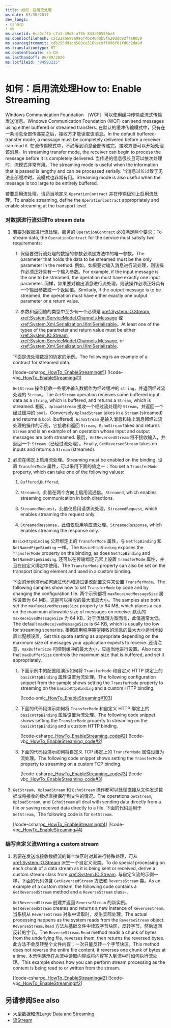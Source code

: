 ```yaml
---
title: 如何：启用流处理
ms.date: 03/30/2017
dev_langs:
- csharp
- vb
ms.assetid: 6ca2cf4b-c7a1-49d8-a79b-843a90556ba4
ms.openlocfilehash: c2c22ab699a996f4bc40d0b5f620ddd92ffe8059
ms.sourcegitcommit: cdb295dd1db589ce5169ac9ff096f01fd0c2da9d
ms.translationtype: MT
ms.contentlocale: zh-CN
ms.lasthandoff: 06/09/2020
ms.locfileid: "84593225"
---
```

# <a name="how-to-enable-streaming"></a><span data-ttu-id="5a596-102">如何：启用流处理</span><span class="sxs-lookup"><span data-stu-id="5a596-102">How to: Enable Streaming</span></span>
<span data-ttu-id="5a596-103">Windows Communication Foundation （WCF）可以使用缓冲传输或流式传输发送消息。</span><span class="sxs-lookup"><span data-stu-id="5a596-103">Windows Communication Foundation (WCF) can send messages using either buffered or streamed transfers.</span></span> <span data-ttu-id="5a596-104">在默认的缓冲传输模式中，只有在一条消息全部传递完之后，接收方才能读取该消息。</span><span class="sxs-lookup"><span data-stu-id="5a596-104">In the default buffered-transfer mode, a message must be completely delivered before a receiver can read it.</span></span> <span data-ttu-id="5a596-105">在流传输模式中，不必等到消息全部传递完，接收方便可以开始处理该消息。</span><span class="sxs-lookup"><span data-stu-id="5a596-105">In streaming transfer mode, the receiver can begin to process the message before it is completely delivered.</span></span> <span data-ttu-id="5a596-106">当传递的信息很长且可以依次处理时，流模式非常有用。</span><span class="sxs-lookup"><span data-stu-id="5a596-106">The streaming mode is useful when the information that is passed is lengthy and can be processed serially.</span></span> <span data-ttu-id="5a596-107">当消息过长以致于无法全部缓冲时，流模式也非常有用。</span><span class="sxs-lookup"><span data-stu-id="5a596-107">Streaming mode is also useful when the message is too large to be entirely buffered.</span></span>  
  
 <span data-ttu-id="5a596-108">若要启用流处理，请适当地定义 `OperationContract` 并在传输级别上启用流处理。</span><span class="sxs-lookup"><span data-stu-id="5a596-108">To enable streaming, define the `OperationContract` appropriately and enable streaming at the transport level.</span></span>  
  
### <a name="to-stream-data"></a><span data-ttu-id="5a596-109">对数据进行流处理</span><span class="sxs-lookup"><span data-stu-id="5a596-109">To stream data</span></span>  
  
1. <span data-ttu-id="5a596-110">若要对数据进行流处理，服务的 `OperationContract` 必须满足两个要求：</span><span class="sxs-lookup"><span data-stu-id="5a596-110">To stream data, the `OperationContract` for the service must satisfy two requirements:</span></span>  
  
    1. <span data-ttu-id="5a596-111">保留要进行流处理的数据的参数必须是方法中的唯一参数。</span><span class="sxs-lookup"><span data-stu-id="5a596-111">The parameter that holds the data to be streamed must be the only parameter in the method.</span></span> <span data-ttu-id="5a596-112">例如，如果要对输入消息进行流处理，则该操作必须正好具有一个输入参数。</span><span class="sxs-lookup"><span data-stu-id="5a596-112">For example, if the input message is the one to be streamed, the operation must have exactly one input parameter.</span></span> <span data-ttu-id="5a596-113">同样，如果要对输出消息进行流处理，则该操作必须正好具有一个输出参数或一个返回值。</span><span class="sxs-lookup"><span data-stu-id="5a596-113">Similarly, if the output message is to be streamed, the operation must have either exactly one output parameter or a return value.</span></span>  
  
    2. <span data-ttu-id="5a596-114">参数和返回值的类型中至少有一个必须是 <xref:System.IO.Stream>, <xref:System.ServiceModel.Channels.Message> 或 <xref:System.Xml.Serialization.IXmlSerializable>。</span><span class="sxs-lookup"><span data-stu-id="5a596-114">At least one of the types of the parameter and return value must be either <xref:System.IO.Stream>, <xref:System.ServiceModel.Channels.Message>, or <xref:System.Xml.Serialization.IXmlSerializable>.</span></span>  
  
     <span data-ttu-id="5a596-115">下面是流处理数据的协定的示例。</span><span class="sxs-lookup"><span data-stu-id="5a596-115">The following is an example of a contract for streamed data.</span></span>  
  
     [!code-csharp[c_HowTo_EnableStreaming#1](../../../../samples/snippets/csharp/VS_Snippets_CFX/c_howto_enablestreaming/cs/service.cs#1)]
     [!code-vb[c_HowTo_EnableStreaming#1](../../../../samples/snippets/visualbasic/VS_Snippets_CFX/c_howto_enablestreaming/vb/service.vb#1)]  
  
     <span data-ttu-id="5a596-116">`GetStream` 操作接收一些缓冲输入数据作为经过缓冲的 `string`，并返回经过流处理的 `Stream`。</span><span class="sxs-lookup"><span data-stu-id="5a596-116">The `GetStream` operation receives some buffered input data as a `string`, which is buffered, and returns a `Stream`, which is streamed.</span></span> <span data-ttu-id="5a596-117">相反，`UploadStream` 接收一个经过流处理的 `Stream`，并返回一个经过缓冲的 `bool`。</span><span class="sxs-lookup"><span data-stu-id="5a596-117">Conversely `UploadStream` takes in a `Stream` (streamed) and returns a `bool` (buffered).</span></span> <span data-ttu-id="5a596-118">`EchoStream` 是输入消息和输出消息都经过流处理的操作的示例，它接收和返回 `Stream`。</span><span class="sxs-lookup"><span data-stu-id="5a596-118">`EchoStream` takes and returns `Stream` and is an example of an operation whose input and output messages are both streamed.</span></span> <span data-ttu-id="5a596-119">最后，`GetReversedStream` 将不接收输入，并返回一个 `Stream`（已经过流处理）。</span><span class="sxs-lookup"><span data-stu-id="5a596-119">Finally, `GetReversedStream` takes no inputs and returns a `Stream` (streamed).</span></span>  
  
2. <span data-ttu-id="5a596-120">必须在绑定上启用流处理。</span><span class="sxs-lookup"><span data-stu-id="5a596-120">Streaming must be enabled on the binding.</span></span> <span data-ttu-id="5a596-121">设置 `TransferMode` 属性，可以采用下面的值之一：</span><span class="sxs-lookup"><span data-stu-id="5a596-121">You set a `TransferMode` property, which can take one of the following values:</span></span>  
  
    1. <span data-ttu-id="5a596-122">`Buffered`,</span><span class="sxs-lookup"><span data-stu-id="5a596-122">`Buffered`,</span></span>  
  
    2. <span data-ttu-id="5a596-123">`Streamed`，此值在两个方向上启用流通信。</span><span class="sxs-lookup"><span data-stu-id="5a596-123">`Streamed`, which enables streaming communication in both directions.</span></span>  
  
    3. <span data-ttu-id="5a596-124">`StreamedRequest`，此值仅启用请求流处理。</span><span class="sxs-lookup"><span data-stu-id="5a596-124">`StreamedRequest`, which enables streaming the request only.</span></span>  
  
    4. <span data-ttu-id="5a596-125">`StreamedResponse`，此值仅启用响应流处理。</span><span class="sxs-lookup"><span data-stu-id="5a596-125">`StreamedResponse`, which enables streaming the response only.</span></span>  
  
     <span data-ttu-id="5a596-126">`BasicHttpBinding` 公开绑定上的 `TransferMode` 属性，与 `NetTcpBinding` 和 `NetNamedPipeBinding` 一样。</span><span class="sxs-lookup"><span data-stu-id="5a596-126">The `BasicHttpBinding` exposes the `TransferMode` property on the binding, as does `NetTcpBinding` and `NetNamedPipeBinding`.</span></span> <span data-ttu-id="5a596-127">还可以在传输绑定元素上设置 `TransferMode` 属性，并且在自定义绑定中使用。</span><span class="sxs-lookup"><span data-stu-id="5a596-127">The `TransferMode` property can also be set on the transport binding element and used in a custom binding.</span></span>  
  
     <span data-ttu-id="5a596-128">下面的示例演示如何通过代码和通过更改配置文件来设置 `TransferMode`。</span><span class="sxs-lookup"><span data-stu-id="5a596-128">The following samples show how to set `TransferMode` by code and by changing the configuration file.</span></span> <span data-ttu-id="5a596-129">两个示例都将 `maxReceivedMessageSize` 属性设置为 64 MB，这是可以接收的最大消息大小。</span><span class="sxs-lookup"><span data-stu-id="5a596-129">The samples also both set the `maxReceivedMessageSize` property to 64 MB, which places a cap on the maximum allowable size of messages on receive.</span></span> <span data-ttu-id="5a596-130">默认的 `maxReceivedMessageSize` 为 64 KB，对于流处理方案而言，此值通常太低。</span><span class="sxs-lookup"><span data-stu-id="5a596-130">The default `maxReceivedMessageSize` is 64 KB, which is usually too low for streaming scenarios.</span></span> <span data-ttu-id="5a596-131">根据应用程序期望接收的消息的最大大小适当地设置此配额设置。</span><span class="sxs-lookup"><span data-stu-id="5a596-131">Set this quota setting as appropriate depending on the maximum size of messages your application expects to receive.</span></span> <span data-ttu-id="5a596-132">还请注意，`maxBufferSize` 可控制缓冲的最大大小，应适当地进行设置。</span><span class="sxs-lookup"><span data-stu-id="5a596-132">Also note that `maxBufferSize` controls the maximum size that is buffered, and set it appropriately.</span></span>  
  
    1. <span data-ttu-id="5a596-133">下面示例中的配置段演示如何将 `TransferMode` 和自定义 HTTP 绑定上的 `basicHttpBinding` 属性设置为流处理。</span><span class="sxs-lookup"><span data-stu-id="5a596-133">The following configuration snippet from the sample shows setting the `TransferMode` property to streaming on the `basicHttpBinding` and a custom HTTP binding.</span></span>  
  
         [!code-xml[c_HowTo_EnableStreaming#103](../../../../samples/snippets/csharp/VS_Snippets_CFX/c_howto_enablestreaming/common/app.config#103)]
  
    2. <span data-ttu-id="5a596-134">下面的代码段演示如何将 `TransferMode` 和自定义 HTTP 绑定上的 `basicHttpBinding` 属性设置为流处理。</span><span class="sxs-lookup"><span data-stu-id="5a596-134">The following code snippet shows setting the `TransferMode` property to streaming on the `basicHttpBinding` and a custom HTTP binding.</span></span>  
  
         [!code-csharp[c_HowTo_EnableStreaming_code#2](../../../../samples/snippets/csharp/VS_Snippets_CFX/c_howto_enablestreaming_code/cs/c_howto_enablestreaming_code.cs#2)]
         [!code-vb[c_HowTo_EnableStreaming_code#2](../../../../samples/snippets/visualbasic/VS_Snippets_CFX/c_howto_enablestreaming_code/vb/c_howto_enablestreaming_code.vb#2)]  
  
    3. <span data-ttu-id="5a596-135">下面的代码段演示如何将自定义 TCP 绑定上的 `TransferMode` 属性设置为流处理。</span><span class="sxs-lookup"><span data-stu-id="5a596-135">The following code snippet shows setting the `TransferMode` property to streaming on a custom TCP binding.</span></span>  
  
         [!code-csharp[c_HowTo_EnableStreaming_code#3](../../../../samples/snippets/csharp/VS_Snippets_CFX/c_howto_enablestreaming_code/cs/c_howto_enablestreaming_code.cs#3)]
         [!code-vb[c_HowTo_EnableStreaming_code#3](../../../../samples/snippets/visualbasic/VS_Snippets_CFX/c_howto_enablestreaming_code/vb/c_howto_enablestreaming_code.vb#3)]  
  
3. <span data-ttu-id="5a596-136">`GetStream`、`UploadStream` 和 `EchoStream` 操作都可以处理直接从文件发送数据或将接收的数据直接保存到文件的情况。</span><span class="sxs-lookup"><span data-stu-id="5a596-136">The operations `GetStream`, `UploadStream`, and `EchoStream` all deal with sending data directly from a file or saving received data directly to a file.</span></span> <span data-ttu-id="5a596-137">下面的代码适用于 `GetStream`。</span><span class="sxs-lookup"><span data-stu-id="5a596-137">The following code is for `GetStream`.</span></span>  
  
     [!code-csharp[c_HowTo_EnableStreaming#4](../../../../samples/snippets/csharp/VS_Snippets_CFX/c_howto_enablestreaming/cs/service.cs#4)]
     [!code-vb[c_HowTo_EnableStreaming#4](../../../../samples/snippets/visualbasic/VS_Snippets_CFX/c_howto_enablestreaming/vb/service.vb#4)]  
  
### <a name="writing-a-custom-stream"></a><span data-ttu-id="5a596-138">编写自定义流</span><span class="sxs-lookup"><span data-stu-id="5a596-138">Writing a custom stream</span></span>  
  
1. <span data-ttu-id="5a596-139">若要在发送或接收数据流的每个块区时对其进行特殊处理，可从 <xref:System.IO.Stream> 派生一个自定义流类。</span><span class="sxs-lookup"><span data-stu-id="5a596-139">To do special processing on each chunk of a data stream as it is being sent or received, derive a custom stream class from <xref:System.IO.Stream>.</span></span> <span data-ttu-id="5a596-140">与自定义流的示例一样，下面的代码包含 `GetReversedStream` 方法和 `ReverseStream` 类。</span><span class="sxs-lookup"><span data-stu-id="5a596-140">As an example of a custom stream, the following code contains a `GetReversedStream` method and a `ReverseStream` class-.</span></span>  
  
     <span data-ttu-id="5a596-141">`GetReversedStream` 创建并返回 `ReverseStream` 的新实例。</span><span class="sxs-lookup"><span data-stu-id="5a596-141">`GetReversedStream` creates and returns a new instance of `ReverseStream`.</span></span> <span data-ttu-id="5a596-142">当系统从 `ReverseStream` 对象中读取时，发生实际处理。</span><span class="sxs-lookup"><span data-stu-id="5a596-142">The actual processing happens as the system reads from the `ReverseStream` object.</span></span> <span data-ttu-id="5a596-143">`ReverseStream.Read` 方法从基础文件中读取字节块区，反转字节，然后返回反转的字节。</span><span class="sxs-lookup"><span data-stu-id="5a596-143">The `ReverseStream.Read` method reads a chunk of bytes from the underlying file, reverses them, then returns the reversed bytes.</span></span> <span data-ttu-id="5a596-144">此方法不会反转整个文件内容；一次只能反转一个字节块区。</span><span class="sxs-lookup"><span data-stu-id="5a596-144">This method does not reverse the entire file content; it reverses one chunk of bytes at a time.</span></span> <span data-ttu-id="5a596-145">本示例演示在从流中读取内容或将内容写入到流中时如何执行流处理。</span><span class="sxs-lookup"><span data-stu-id="5a596-145">This example shows how you can perform stream processing as the content is being read to or written from the stream.</span></span>  
  
     [!code-csharp[c_HowTo_EnableStreaming#2](../../../../samples/snippets/csharp/VS_Snippets_CFX/c_howto_enablestreaming/cs/service.cs#2)]
     [!code-vb[c_HowTo_EnableStreaming#2](../../../../samples/snippets/visualbasic/VS_Snippets_CFX/c_howto_enablestreaming/vb/service.vb#2)]  
  
## <a name="see-also"></a><span data-ttu-id="5a596-146">另请参阅</span><span class="sxs-lookup"><span data-stu-id="5a596-146">See also</span></span>

- [<span data-ttu-id="5a596-147">大型数据和流</span><span class="sxs-lookup"><span data-stu-id="5a596-147">Large Data and Streaming</span></span>](large-data-and-streaming.md)
- [<span data-ttu-id="5a596-148">流</span><span class="sxs-lookup"><span data-stu-id="5a596-148">Stream</span></span>](../samples/stream.md)
